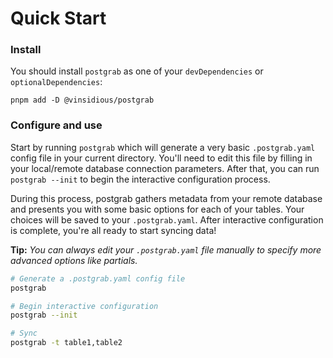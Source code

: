 # Quick Start

### Install

You should install `postgrab` as one of your `devDependencies` or `optionalDependencies`:

```
pnpm add -D @vinsidious/postgrab
```

### Configure and use

Start by running `postgrab` which will generate a very basic `.postgrab.yaml` config file in your current directory. You'll need to edit this file by filling in your local/remote database connection parameters. After that, you can run `postgrab --init` to begin the interactive configuration process.

During this process, postgrab gathers metadata from your remote database and presents you with some basic options for each of your tables. Your choices will be saved to your `.postgrab.yaml`. After interactive configuration is complete, you're all ready to start syncing data!

**Tip:** *You can always edit your `.postgrab.yaml` file manually to specify more advanced options like partials.*

```bash
# Generate a .postgrab.yaml config file
postgrab

# Begin interactive configuration
postgrab --init

# Sync
postgrab -t table1,table2
```
